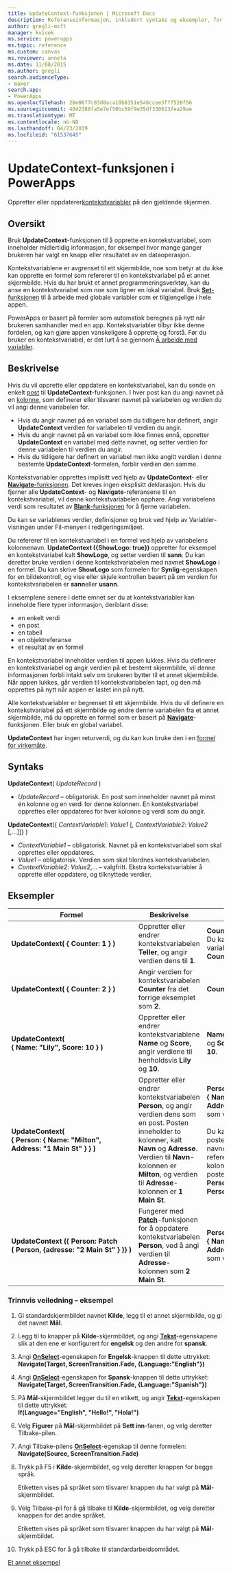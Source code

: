 ```yaml
---
title: UpdateContext-funksjonen | Microsoft Docs
description: Referanseinformasjon, inkludert syntaks og eksempler, for UpdateContext-funksjonen i PowerApps
author: gregli-msft
manager: kvivek
ms.service: powerapps
ms.topic: reference
ms.custom: canvas
ms.reviewer: anneta
ms.date: 11/08/2015
ms.author: gregli
search.audienceType:
- maker
search.app:
- PowerApps
ms.openlocfilehash: 20e06f7c03d0aca18b8351e546ccee3fff528f56
ms.sourcegitcommit: 4042388fa5e7ef50bc59f9e35df330613fea29ae
ms.translationtype: MT
ms.contentlocale: nb-NO
ms.lasthandoff: 04/23/2019
ms.locfileid: "61537645"
---
```

# <a name="updatecontext-function-in-powerapps"></a>UpdateContext-funksjonen i PowerApps
Oppretter eller oppdaterer[kontekstvariabler](../working-with-variables.md#use-a-context-variable) på den gjeldende skjermen.

## <a name="overview"></a>Oversikt
Bruk **UpdateContext**-funksjonen til å opprette en kontekstvariabel, som inneholder midlertidig informasjon, for eksempel hvor mange ganger brukeren har valgt en knapp eller resultatet av en dataoperasjon.

Kontekstvariablene er avgrenset til ett skjermbilde, noe som betyr at du ikke kan opprette en formel som refererer til en kontekstvariabel på et annet skjermbilde. Hvis du har brukt et annet programmeringsverktøy, kan du anse en kontekstvariabel som noe som ligner en lokal variabel.  Bruk [ **Set**-funksjonen](function-set.md) til å arbeide med globale variabler som er tilgjengelige i hele appen.  

PowerApps er basert på formler som automatisk beregnes på nytt når brukeren samhandler med en app.  Kontekstvariabler tilbyr ikke denne fordelen, og kan gjøre appen vanskeligere å opprette og forstå.  Før du bruker en kontekstvariabel, er det lurt å se gjennom [Å arbeide med variabler](../working-with-variables.md).

## <a name="description"></a>Beskrivelse
Hvis du vil opprette eller oppdatere en kontekstvariabel, kan du sende en enkelt [post](../working-with-tables.md#records) til **UpdateContext**-funksjonen. I hver post kan du angi navnet på en [kolonne](../working-with-tables.md#columns), som definerer eller tilsvarer navnet på variabelen og verdien du vil angi denne variabelen for.

* Hvis du angir navnet på en variabel som du tidligere har definert, angir **UpdateContext** verdien for variabelen til verdien du angir.
* Hvis du angir navnet på en variabel som ikke finnes ennå, oppretter **UpdateContext** en variabel med dette navnet, og setter verdien for denne variabelen til verdien du angir.
* Hvis du tidligere har definert en variabel men ikke angitt verdien i denne bestemte **UpdateContext**-formelen, forblir verdien den samme.

Kontekstvariabler opprettes implisitt ved hjelp av **UpdateContext**- eller [ **Navigate**-funksjonen](function-navigate.md).  Det kreves ingen eksplisitt deklarasjon.  Hvis du fjerner alle **UpdateContext**- og **Navigate**-referansene til en kontekstvariabel, vil denne kontekstvariabelen opphøre.  Angi variabelens verdi som resultatet av [**Blank**-funksjonen](function-isblank-isempty.md) for å fjerne variabelen.

Du kan se variablenes verdier, definisjoner og bruk ved hjelp av Variabler-visningen under Fil-menyen i redigeringsmiljøet.

Du refererer til en kontekstvariabel i en formel ved hjelp av variabelens kolonnenavn. **UpdateContext ({ShowLogo: true})** oppretter for eksempel en kontekstvariabel kalt **ShowLogo**, og setter verdien til **sann**. Du kan deretter bruke verdien i denne kontekstvariabelen med navnet **ShowLogo** i en formel.  Du kan skrive **ShowLogo** som formelen for **Synlig**-egenskapen for en bildekontroll, og vise eller skjule kontrollen basert på om verdien for kontekstvariabelen er **sann**eller **usann**.

I eksemplene senere i dette emnet ser du at kontekstvariabler kan inneholde flere typer informasjon, deriblant disse:

* en enkelt verdi
* en post
* en tabell
* en objektreferanse
* et resultat av en formel

En kontekstvariabel inneholder verdien til appen lukkes.  Hvis du definerer en kontekstvariabel og angir verdien på et bestemt skjermbilde, vil denne informasjonen forbli intakt selv om brukeren bytter til et annet skjermbilde.  Når appen lukkes, går verdien til kontekstvariabelen tapt, og den må opprettes på nytt når appen er lastet inn på nytt.  

Alle kontekstvariabler er begrenset til ett skjermbilde. Hvis du vil definere en kontekstvariabel på ett skjermbilde og endre denne variabelen fra et annet skjermbilde, må du opprette en formel som er basert på **[Navigate](function-navigate.md)**-funksjonen.  Eller bruk en global variabel.

**UpdateContext** har ingen returverdi, og du kan kun bruke den i en [formel for virkemåte](../working-with-formulas-in-depth.md).

## <a name="syntax"></a>Syntaks
**UpdateContext**( *UpdateRecord* )

* *UpdateRecord* – obligatorisk. En post som inneholder navnet på minst én kolonne og en verdi for denne kolonnen. En kontekstvariabel opprettes eller oppdateres for hver kolonne og verdi som du angir.

**UpdateContext**({ *ContextVariable1*: *Value1* [, *ContextVariable2*: *Value2* [,...]]} )

* *ContextVariable1* – obligatorisk.  Navnet på en kontekstvariabel som skal opprettes eller oppdateres.
* *Value1* – obligatorisk.  Verdien som skal tilordnes kontekstvariabelen.
* *ContextVariable2*: *Value2*,... – valgfritt. Ekstra kontekstvariabler å opprette eller oppdatere, og tilknyttede verdier.

## <a name="examples"></a>Eksempler

| Formel | Beskrivelse | Resultat |
| --- | --- | --- |
| **UpdateContext( {&nbsp;Counter:&nbsp;1&nbsp;} )** |Oppretter eller endrer kontekstvariabelen **Teller**, og angir verdien dens til **1**. |**Counter** har verdien **1**. Du kan referere til denne variabelen med navnet **Counter** i en formel. |
| **UpdateContext( {&nbsp;Counter:&nbsp;2&nbsp;} )** |Angir verdien for kontekstvariabelen **Counter** fra det forrige eksemplet som **2**. |**Counter** har verdien **2**. |
| **UpdateContext( {&nbsp;Name:&nbsp;"Lily",&nbsp;Score:&nbsp;10&nbsp;} )** |Oppretter eller endrer kontekstvariablene **Name** og **Score**, angir verdiene til henholdsvis **Lily** og **10**. |**Name** har verdien **Lily**, og **Score** har verdien **10**. |
| **UpdateContext( {&nbsp;Person:&nbsp;{&nbsp;Name:&nbsp;"Milton", Address:&nbsp;"1&nbsp;Main&nbsp;St"&nbsp;}&nbsp;} )** |Oppretter eller endrer kontekstvariabelen **Person**, og angir verdien dens som en post. Posten inneholder to kolonner, kalt **Navn** og **Adresse**. Verdien til **Navn**-kolonnen er **Milton**, og verdien til **Adresse**-kolonnen er **1 Main St**. |**Person** har posten **{&nbsp;Name:&nbsp;"Milton", Address:&nbsp;"1&nbsp;Main&nbsp;St"&nbsp;}&nbsp;}** som verdi.<br><br>Du kan referere til denne posten som helhet med navnet **Person** eller referer til en individuell kolonne for denne posten med **Person.Name** eller **Person.Address**. |
| **UpdateContext ({&nbsp;Person: Patch (&nbsp;Person,&nbsp;{adresse:&nbsp;"2&nbsp;Main&nbsp;St"&nbsp;}&nbsp;)}&nbsp;)** |Fungerer med **[Patch](function-patch.md)**-funksjonen for å oppdatere kontekstvariabelen **Person**, ved å angi verdien til **Adresse**-kolonnen som **2 Main St**. |**Person** har nå posten **{&nbsp;Name:&nbsp;"Milton", Address:&nbsp;"2&nbsp;Main&nbsp;St"&nbsp;}&nbsp;}** som verdi. |

### <a name="step-by-step-example"></a>Trinnvis veiledning – eksempel
1. Gi standardskjermbildet navnet **Kilde**, legg til et annet skjermbilde, og gi det navnet **Mål**.
2. Legg til to knapper på **Kilde**-skjermbildet, og angi  **[Tekst](../controls/properties-core.md)**-egenskapene slik at den ene er konfigurert for **engelsk** og den andre for **spansk**.
3. Angi **[OnSelect](../controls/properties-core.md)**-egenskapen for **Engelsk**-knappen til dette uttrykket:<br>**Navigate(Target, ScreenTransition.Fade, {Language:"English"})**
4. Angi **[OnSelect](../controls/properties-core.md)**-egenskapen for **Spansk**-knappen til dette uttrykket:<br>**Navigate(Target, ScreenTransition.Fade, {Language:"Spanish"})**
5. På **Mål**-skjermbildet legger du til en etikett, og angir **[Tekst](../controls/properties-core.md)**-egenskapen til dette uttrykket:<br>**If(Language="English", "Hello!", "Hola!")**
6. Velg **Figurer** på **Mål**-skjermbildet på **Sett inn**-fanen, og velg deretter Tilbake-pilen.
7. Angi Tilbake-pilens **[OnSelect](../controls/properties-core.md)**-egenskap til denne formelen:<br>**Navigate(Source, ScreenTransition.Fade)**
8. Trykk på F5 i **Kilde**-skjermbildet, og velg deretter knappen for begge språk.

    Etiketten vises på språket som tilsvarer knappen du har valgt på **Mål**-skjermbildet.
9. Velg Tilbake-pil for å gå tilbake til **Kilde**-skjermbildet, og velg deretter knappen for det andre språket.

    Etiketten vises på språket som tilsvarer knappen du har valgt på **Mål**-skjermbildet.
10. Trykk på ESC for å gå tilbake til standardarbeidsområdet.

[Et annet eksempel](../add-screen-context-variables.md)

